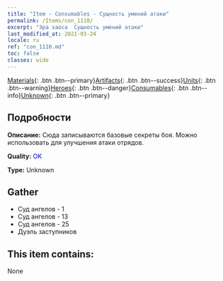 ```yaml
---
title: "Item - Consumables - Сущность умений атаки"
permalink: /Items/con_1110/
excerpt: "Эра хаоса  Сущность умений атаки"
last_modified_at: 2021-03-24
locale: ru
ref: "con_1110.md"
toc: false
classes: wide
---
```

 [Materials](/ru/Items/){: .btn .btn--primary}[Artifacts](/ru/Items/Artifacts/){: .btn .btn--success}[Units](/ru/Items/Units/){: .btn .btn--warning}[Heroes](/ru/Items/Heroes/){: .btn .btn--danger}[Consumables](/ru/Items/Consumables/){: .btn .btn--info}[Unknown](/ru/Items/Unknown/){: .btn .btn--primary}

## Подробности
 **Описание:** Сюда записываются базовые секреты боя. Можно использовать для улучшения атаки отрядов.

 **Quality:** <span style="color: #0000CD">OK</span>

 **Type:** Unknown

## Gather

*    Суд ангелов - 1 
*    Суд ангелов - 13 
*    Суд ангелов - 25 
*    Дуэль заступников 

## This item contains:

  None

